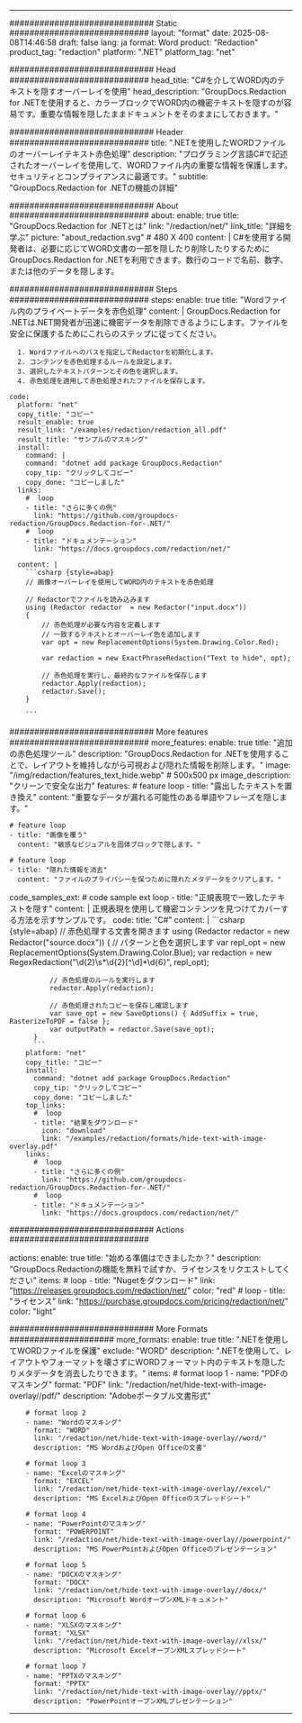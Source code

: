 
---
############################# Static ############################
layout: "format"
date:  2025-08-08T14:46:58
draft: false
lang: ja
format: Word
product: "Redaction"
product_tag: "redaction"
platform: ".NET"
platform_tag: "net"

############################# Head ############################
head_title: "C#を介してWORD内のテキストを隠すオーバーレイを使用"
head_description: "GroupDocs.Redaction for .NETを使用すると、カラーブロックでWORD内の機密テキストを隠すのが容易です。重要な情報を隠したままドキュメントをそのままにしておきます。"

############################# Header ############################
title: ".NETを使用したWORDファイルのオーバーレイテキスト赤色処理" 
description: "プログラミング言語C#で記述されたオーバーレイを使用して、WORDファイル内の重要な情報を保護します。セキュリティとコンプライアンスに最適です。"
subtitle: "GroupDocs.Redaction for .NETの機能の詳細" 

############################# About ############################
about:
    enable: true
    title: "GroupDocs.Redaction for .NETとは"
    link: "/redaction/net/"
    link_title: "詳細を学ぶ"
    picture: "about_redaction.svg" # 480 X 400
    content: |
       C#を使用する開発者は、必要に応じてWORD文書の一部を隠したり削除したりするためにGroupDocs.Redaction for .NETを利用できます。数行のコードで名前、数字、または他のデータを隠します。

############################# Steps ############################
steps:
    enable: true
    title: "Wordファイル内のプライベートデータを赤色処理"
    content: |
      GroupDocs.Redaction for .NETは.NET開発者が迅速に機密データを削除できるようにします。ファイルを安全に保護するためにこれらのステップに従ってください。
      
      1. Wordファイルへのパスを指定してRedactorを初期化します。
      2. コンテンツを赤色処理するルールを設定します。
      3. 選択したテキストパターンとその色を選択します。
      4. 赤色処理を適用して赤色処理されたファイルを保存します。
   
    code:
      platform: "net"
      copy_title: "コピー"
      result_enable: true
      result_link: "/examples/redaction/redaction_all.pdf"
      result_title: "サンプルのマスキング"
      install:
        command: |
        command: "dotnet add package GroupDocs.Redaction"
        copy_tip: "クリックしてコピー"
        copy_done: "コピーしました"
      links:
        #  loop
        - title: "さらに多くの例"
          link: "https://github.com/groupdocs-redaction/GroupDocs.Redaction-for-.NET/"
        #  loop
        - title: "ドキュメンテーション"
          link: "https://docs.groupdocs.com/redaction/net/"
          
      content: |
        ```csharp {style=abap}
        // 画像オーバーレイを使用してWORD内のテキストを赤色処理

        // Redactorでファイルを読み込みます
        using (Redactor redactor  = new Redactor("input.docx"))
        {
            // 赤色処理が必要な内容を定義します
            // 一致するテキストとオーバーレイ色を追加します
            var opt = new ReplacementOptions(System.Drawing.Color.Red);
            
            var redaction = new ExactPhraseRedaction("Text to hide", opt);

            // 赤色処理を実行し、最終的なファイルを保存します
            redactor.Apply(redaction);
            redactor.Save();
        }
        
        ```            


############################# More features ############################
more_features:
  enable: true
  title: "追加の赤色処理ツール"
  description: "GroupDocs.Redaction for .NETを使用することで、レイアウトを維持しながら可視および隠れた情報を削除します。"
  image: "/img/redaction/features_text_hide.webp" # 500x500 px
  image_description: "クリーンで安全な出力"
  features:
    # feature loop
    - title: "露出したテキストを置き換え"
      content: "重要なデータが漏れる可能性のある単語やフレーズを隠します。"

    # feature loop
    - title: "画像を覆う"
      content: "敏感なビジュアルを固体ブロックで隠します。"

    # feature loop
    - title: "隠れた情報を消去"
      content: "ファイルのプライバシーを保つために隠れたメタデータをクリアします。"
      
  code_samples_ext:
    # code sample ext loop
    - title: "正規表現で一致したテキストを隠す"
      content: |
        正規表現を使用して機密コンテンツを見つけてカバーする方法を示すサンプルです。
      code:
        title: "C#"
        content: |
          ```csharp {style=abap}
          //  赤色処理する文書を開きます
          using (Redactor redactor  = new Redactor("source.docx"))
          {
              // パターンと色を選択します
              var repl_opt = new ReplacementOptions(System.Drawing.Color.Blue);
              var redaction = new RegexRedaction("\\d{2}\\s*\\d{2}[^\\d]*\\d{6}", repl_opt);

              // 赤色処理のルールを実行します
              redactor.Apply(redaction);

              // 赤色処理されたコピーを保存し確認します
              var save_opt = new SaveOptions() { AddSuffix = true, RasterizeToPDF = false };
              var outputPath = redactor.Save(save_opt);
          }
          ```
        platform: "net"
        copy_title: "コピー"
        install:
          command: "dotnet add package GroupDocs.Redaction"
          copy_tip: "クリックしてコピー"
          copy_done: "コピーしました"
        top_links:
          #  loop
          - title: "結果をダウンロード"
            icon: "download"
            link: "/examples/redaction/formats/hide-text-with-image-overlay.pdf"
        links:
          #  loop
          - title: "さらに多くの例"
            link: "https://github.com/groupdocs-redaction/GroupDocs.Redaction-for-.NET/"
          #  loop
          - title: "ドキュメンテーション"
            link: "https://docs.groupdocs.com/redaction/net/"


############################# Actions ############################

actions:
  enable: true
  title: "始める準備はできましたか？"
  description: "GroupDocs.Redactionの機能を無料で試すか、ライセンスをリクエストしてください"
  items:
    #  loop
    - title: "Nugetをダウンロード"
      link: "https://releases.groupdocs.com/redaction/net/"
      color: "red"
        #  loop
    - title: "ライセンス"
      link: "https://purchase.groupdocs.com/pricing/redaction/net/"
      color: "light"


############################# More Formats #####################
more_formats:
    enable: true
    title: ".NETを使用してWORDファイルを保護"
    exclude: "WORD"
    description: ".NETを使用して、レイアウトやフォーマットを壊さずにWORDフォーマット内のテキストを隠したりメタデータを消去したりできます。"
    items: 
        # format loop 1
        - name: "PDFのマスキング"
          format: "PDF"
          link: "/redaction/net/hide-text-with-image-overlay//pdf/"
          description: "Adobeポータブル文書形式"

        # format loop 2
        - name: "Wordのマスキング"
          format: "WORD"
          link: "/redaction/net/hide-text-with-image-overlay//word/"
          description: "MS WordおよびOpen Officeの文書"
          
        # format loop 3
        - name: "Excelのマスキング"
          format: "EXCEL"
          link: "/redaction/net/hide-text-with-image-overlay//excel/"
          description: "MS ExcelおよびOpen Officeのスプレッドシート"

        # format loop 4
        - name: "PowerPointのマスキング"
          format: "POWERPOINT"
          link: "/redaction/net/hide-text-with-image-overlay//powerpoint/"
          description: "MS PowerPointおよびOpen Officeのプレゼンテーション"

        # format loop 5
        - name: "DOCXのマスキング"
          format: "DOCX"
          link: "/redaction/net/hide-text-with-image-overlay//docx/"
          description: "Microsoft WordオープンXMLドキュメント"
          
        # format loop 6
        - name: "XLSXのマスキング"
          format: "XLSX"
          link: "/redaction/net/hide-text-with-image-overlay//xlsx/"
          description: "Microsoft ExcelオープンXMLスプレッドシート"
          
        # format loop 7
        - name: "PPTXのマスキング"
          format: "PPTX"
          link: "/redaction/net/hide-text-with-image-overlay//pptx/"
          description: "PowerPointオープンXMLプレゼンテーション"


---
